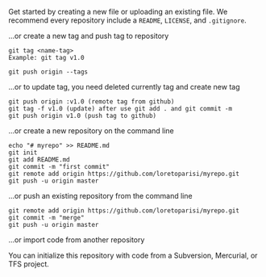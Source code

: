Get started by creating a new file or uploading an existing file. We recommend every repository include a `README`, `LICENSE`, and `.gitignore`.

…or create a new tag and push tag to repository
```
git tag <name-tag>
Example: git tag v1.0

git push origin --tags
``` 

…or to update tag, you need deleted currently tag and create new tag
```
git push origin :v1.0 (remote tag from github)
git tag -f v1.0 (update) after use git add . and git commit -m
git push origin v1.0 (push tag to github)
``` 

…or create a new repository on the command line
```
echo "# myrepo" >> README.md
git init
git add README.md
git commit -m "first commit"
git remote add origin https://github.com/loretoparisi/myrepo.git
git push -u origin master
``` 

…or push an existing repository from the command line
```
git remote add origin https://github.com/loretoparisi/myrepo.git
git commit -m "merge"
git push -u origin master
```

…or import code from another repository

You can initialize this repository with code from a Subversion, Mercurial, or TFS project.